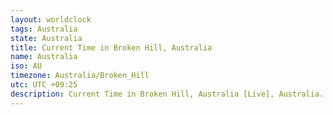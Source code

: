 ```yaml
---
layout: worldclock
tags: Australia
state: Australia
title: Current Time in Broken Hill, Australia
name: Australia
iso: AU
timezone: Australia/Broken_Hill
utc: UTC +09:25
description: Current Time in Broken Hill, Australia [Live], Australia. Live update now time in Broken Hill, timezone Australia/Broken_Hill, UTC +09:25, Country ISO code & Current Local Time.
---
```


